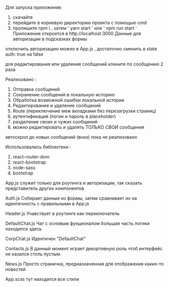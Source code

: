 Для запуска приложения:
1) скачайте
2) перейдите в корневую директорию проекта с помощью cmd
3) пропишите npm i , затем ' yarn start ' или ' npm run start '
Приложение откроется в http://localhost:3000
Данные для авторизации в подсказках формы

отключить авторизацию  можно в App.js , достаточно сменить в state auth: true на false

для редактирования или удаления сообщений клините по сообщению 2 раза

Реализовано : 
1) Отправка сообщений
2) Сохранение сообщений в локальную историю
3) Обработка возможной ошибки локальной истории
4) Редактирование и удаление сообщений
5) Route (переключение меж вкладками без перезагрузки страниц)
6) аутентификация (логин и пароль в placeholder)
7) разделение своих и чужих сообщений
8) можно редактировать и удалять ТОЛЬКО СВОИ сообщения

автоскрол до новых сообщений (вниз) пока не реализовано

Использовались библиотеки :
1) react-router-dom
2) react-bootstrap
3) node-sass
4) bootstrap

App.js служит только для роутинга и авторизации, так сказать представитель других компонентов

Auth.js Собирает данные из формы, затем сравнивает их на идентичность с правильными в App.js

Header.js Учавствует в роутинге как переключатель

DefaultChat.js Чат с основым фукционалом большая часть логики находится здесь

CorpChat.js Идентичен "DefaultChat" 

Contacts.js В данный момент играет декортивную роль чтоб интерфейс не казался столь пустым

News.js Просто страничка, предназначенная для отображения каких-то новостей

App.scss тут находятся все стили
